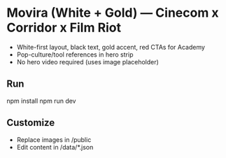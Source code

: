 # Movira (White + Gold) — Cinecom x Corridor x Film Riot
- White-first layout, black text, gold accent, red CTAs for Academy
- Pop-culture/tool references in hero strip
- No hero video required (uses image placeholder)

## Run
npm install
npm run dev

## Customize
- Replace images in /public
- Edit content in /data/*.json
